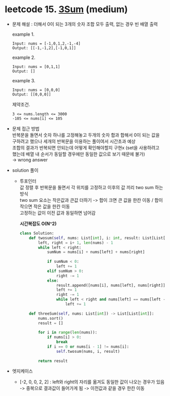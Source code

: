 # leetcode 15. [3Sum](https://leetcode.com/problems/3sum/) (medium)

* 문제 해설 : 더해서 0이 되는 3개의 숫자 조합 모두 출력, 없는 경우 빈 배열 출력

  example 1. 
  ```text
  Input: nums = [-1,0,1,2,-1,-4]
  Output: [[-1,-1,2],[-1,0,1]]
  ```
  
  example 2.
  ```text
  Input: nums = [0,1,1]
  Output: []
  ```
  
  example 3. 
  ```text
  Input: nums = [0,0,0]
  Output: [[0,0,0]]
  ```
  
  제약조건.
  ```text
  3 <= nums.length <= 3000
  -105 <= nums[i] <= 105
  ```
  
* 문제 접근 방법  
  반복문을 돌면서 숫자 하나를 고정해놓고 두개의 숫자 합과 합해서 0이 되는 값을 구하려고 했으나 세개의 반복문을 이용하는 풀이여서 시간초과 예상  
  조합의 결과가 반복되면 안되는데 어떻게 확인해야할지 구현x (set을 사용하려고 했는데 배열 내 순서가 동일할 경우에만 동일한 값으로 보기 때문에 불가)  
  -> wrong answer
  
* solution 풀이
  - 투포인터  
    값 정렬 후 반복문을 돌면서 각 위치를 고정하고 이후의 값 끼리 two sum 하는 방식  
    two sum 요소는 작은값과 큰값 더하기 -> 합이 크면 큰 값을 한칸 이동 / 합이 작으면 작은 값을 한칸 이동    
    고정하는 값이 이전 값과 동일하면 넘어감  
    
    **시간복잡도 O(N^2)**
    ```python
    class Solution:
        def twosum(self, nums: List[int], i: int, result: List[List[int]]):
            left, right = i+ 1, len(nums) - 1
            while left < right:
                sumNum = nums[i] + nums[left] + nums[right]
                
                if sumNum < 0:
                    left += 1
                elif sumNum > 0:
                    right -= 1
                else:
                    result.append([nums[i], nums[left], nums[right]])
                    left += 1
                    right -= 1
                    while left < right and nums[left] == nums[left - 1]:
                        left += 1
                        
        def threeSum(self, nums: List[int]) -> List[List[int]]:
            nums.sort()
            result = []
            
            for i in range(len(nums)):
                if nums[i] > 0:
                    break
                if i == 0 or nums[i - 1] != nums[i]:
                    self.twosum(nums, i, result)
            
            return result
    ```

* 엣지케이스
  - [-2, 0, 0, 2, 2] : left와 right의 자리를 옮겨도 동일한 값이 나오는 경우가 있음 -> 중복으로 결과값이 들어가게 됨 -> 이전값과 같을 경우 한칸 이동